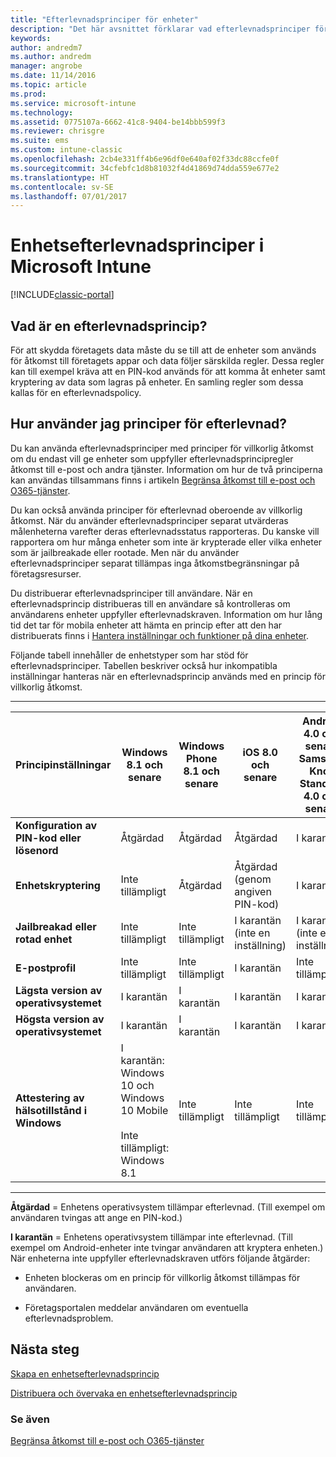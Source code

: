 ```yaml
---
title: "Efterlevnadsprinciper för enheter"
description: "Det här avsnittet förklarar vad efterlevnadsprinciper för enheter är och hur de fungerar."
keywords: 
author: andredm7
ms.author: andredm
manager: angrobe
ms.date: 11/14/2016
ms.topic: article
ms.prod: 
ms.service: microsoft-intune
ms.technology: 
ms.assetid: 0775107a-6662-41c8-9404-be14bbb599f3
ms.reviewer: chrisgre
ms.suite: ems
ms.custom: intune-classic
ms.openlocfilehash: 2cb4e331ff4b6e96df0e640af02f33dc88ccfe0f
ms.sourcegitcommit: 34cfebfc1d8b81032f4d41869d74dda559e677e2
ms.translationtype: HT
ms.contentlocale: sv-SE
ms.lasthandoff: 07/01/2017
---
```

# <a name="device-compliance-policies-in-microsoft-intune"></a>Enhetsefterlevnadsprinciper i Microsoft Intune

[!INCLUDE[classic-portal](../includes/classic-portal.md)]

## <a name="what-is-a-compliance-policy"></a>Vad är en efterlevnadsprincip?
För att skydda företagets data måste du se till att de enheter som används för åtkomst till företagets appar och data följer särskilda regler. Dessa regler kan till exempel kräva att en PIN-kod används för att komma åt enheter samt kryptering av data som lagras på enheter. En samling regler som dessa kallas för en efterlevnadspolicy.

## <a name="how-should-i-use-compliance-policies"></a>Hur använder jag principer för efterlevnad?
Du kan använda efterlevnadsprinciper med principer för villkorlig åtkomst om du endast vill ge enheter som uppfyller efterlevnadsprincipregler åtkomst till e-post och andra tjänster. Information om hur de två principerna kan användas tillsammans finns i artikeln [Begränsa åtkomst till e-post och O365-tjänster](restrict-access-to-email-and-o365-services-with-microsoft-intune.md).

Du kan också använda principer för efterlevnad oberoende av villkorlig åtkomst. När du använder efterlevnadsprinciper separat utvärderas målenheterna varefter deras efterlevnadsstatus rapporteras. Du kanske vill rapportera om hur många enheter som inte är krypterade eller vilka enheter som är jailbreakade eller rootade. Men när du använder efterlevnadsprinciper separat tillämpas inga åtkomstbegränsningar på företagsresurser.

Du distribuerar efterlevnadsprinciper till användare. När en efterlevnadsprincip distribueras till en användare så kontrolleras om användarens enheter uppfyller efterlevnadskraven.
Information om hur lång tid det tar för mobila enheter att hämta en princip efter att den har distribuerats finns i [Hantera inställningar och funktioner på dina enheter](/intune-classic/deploy-use/manage-settings-and-features-on-your-devices-with-microsoft-intune-policies#frequently-asked-questions-about-intune-policies).

Följande tabell innehåller de enhetstyper som har stöd för efterlevnadsprinciper. Tabellen beskriver också hur inkompatibla inställningar hanteras när en efterlevnadsprincip används med en princip för villkorlig åtkomst.

-----------------------------

|Principinställningar| Windows 8.1 och senare| Windows Phone 8.1 och senare| iOS 8.0 och senare|Android 4.0 och senare<br/>Samsung Knox Standard 4.0 och senare|
|-----|----|----|----|----|
|**Konfiguration av PIN-kod eller lösenord** |Åtgärdad|Åtgärdad|Åtgärdad|I karantän|
|**Enhetskryptering**|Inte tillämpligt|Åtgärdad|Åtgärdad (genom angiven PIN-kod)|I karantän|
|**Jailbreakad eller rotad enhet**|Inte tillämpligt|Inte tillämpligt|I karantän (inte en inställning)|I karantän (inte en inställning)|
|**E-postprofil**|Inte tillämpligt|Inte tillämpligt|I karantän|Inte tillämpligt|
|**Lägsta version av operativsystemet**|I karantän|I karantän|I karantän|I karantän|
|**Högsta version av operativsystemet**|I karantän|I karantän|I karantän|I karantän|
|**Attestering av hälsotillstånd i Windows**|I karantän: Windows 10 och Windows 10 Mobile<br /><br />Inte tillämpligt: Windows 8.1|Inte tillämpligt|Inte tillämpligt|Inte tillämpligt|

------------------------------

**Åtgärdad** = Enhetens operativsystem tillämpar efterlevnad. (Till exempel om användaren tvingas att ange en PIN-kod.)

**I karantän** = Enhetens operativsystem tillämpar inte efterlevnad. (Till exempel om Android-enheter inte tvingar användaren att kryptera enheten.) När enheterna inte uppfyller efterlevnadskraven utförs följande åtgärder:

-   Enheten blockeras om en princip för villkorlig åtkomst tillämpas för användaren.

-   Företagsportalen meddelar användaren om eventuella efterlevnadsproblem.

## <a name="next-steps"></a>Nästa steg
[Skapa en enhetsefterlevnadsprincip](create-a-device-compliance-policy-in-microsoft-intune.md)

[Distribuera och övervaka en enhetsefterlevnadsprincip](deploy-and-monitor-a-device-compliance-policy-in-microsoft-intune.md)

### <a name="see-also"></a>Se även
[Begränsa åtkomst till e-post och O365-tjänster](restrict-access-to-email-and-o365-services-with-microsoft-intune.md)

